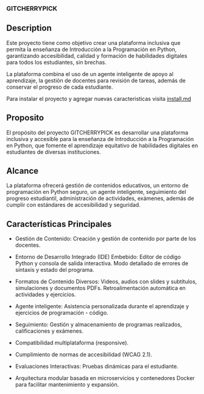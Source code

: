 ### GITCHERRYPICK

## Description

Este proyecto tiene como objetivo crear una plataforma inclusiva que permita la enseñanza de Introducción a la Programación en Python, garantizando accesibilidad, calidad y formación de habilidades digitales para todos los estudiantes, sin brechas.

La plataforma combina el uso de un agente inteligente de apoyo al aprendizaje, la gestión de docentes para revisión de tareas, además de conservar el progreso de cada estudiante.

Para instalar el proyecto y agregar nuevas caracteristicas visita [install.md](https://github.com/GitCherryPick/gensoft_frontend/blob/feat/add-install-file/install.md)

## Proposito

El propósito del proyecto GITCHERRYPICK es desarrollar una plataforma inclusiva y accesible para la enseñanza de Introducción a la Programación en Python, que fomente el aprendizaje equitativo de habilidades digitales en estudiantes de diversas instituciones.

## Alcance

La plataforma ofrecerá gestión de contenidos educativos, un entorno de programación en Python seguro, un agente inteligente, seguimiento del progreso estudiantil, administración de actividades, exámenes, además de cumplir con estándares de accesibilidad y seguridad.

## Características Principales

- Gestión de Contenido:
  Creación y gestión de contenido por parte de los docentes.

- Entorno de Desarrollo Integrado (IDE) Embebido:
  Editor de código Python y consola de salida interactiva.
  Modo detallado de errores de sintaxis y estado del programa.

- Formatos de Contenido Diversos:
  Videos, audios con slides y subtítulos, simulaciones y documentos PDFs.
  Retroalimentación automática en actividades y ejercicios.

- Agente inteligente:
  Asistencia personalizada durante el aprendizaje y ejercicios de programación - código.

- Seguimiento:
  Gestión y almacenamiento de programas realizados, calificaciones y exámenes.

- Compatibilidad multiplataforma (responsive).

- Cumplimiento de normas de accesibilidad (WCAG 2.1).

- Evaluaciones Interactivas:
  Pruebas dinámicas para el estudiante.

- Arquitectura modular basada en microservicios y contenedores Docker para facilitar mantenimiento y expansión.
